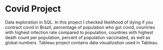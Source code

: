 # Covid Project
Data exploration in SQL. In this project I checked likelihood of dying if you contract covid in Brazil, percentage of population who got covid, countries with highest infection rate compared to population, countries with highest death count per population, percent of population vaccinated, as well as global numbers.
Tableau project contains data visualization used in Tableau.
